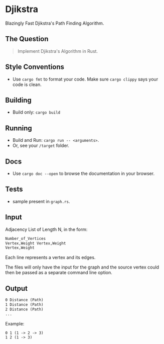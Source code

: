 # Djikstra

Blazingly Fast Djikstra's Path Finding Algorithm.

## The Question

> Implement Djikstra's Algorithm in Rust.

## Style Conventions

- Use `cargo fmt` to format your code. Make sure `cargo clippy` says your code is clean.

## Building

- Build only: `cargo build`

## Running

- Build and Run: `cargo run -- <arguments>`.
- Or, see your `/target` folder.

## Docs

- Use `cargo doc --open` to browse the documentation in your browser.

## Tests

- sample present in `graph.rs`.

## Input

Adjacency List of Length N, in the form:

```txt
Number_of_Vertices 
Vertex,Weight Vertex,Weight
Vertex,Weight
```

Each line represents a vertex and its edges.

The files will only have the input for the graph and the source vertex could then be passed as a separate command line option.

## Output

```txt
0 Distance (Path)
1 Distance (Path)
2 Distance (Path)
...
```

Example:

```txt
0 1 (1 -> 2 -> 3)
1 2 (1 -> 3)
```
